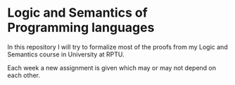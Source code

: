 # Logic and Semantics of Programming languages

In this repository I will try to formalize most of the proofs from my Logic and Semantics course in University at RPTU.

Each week a new assignment is given which may or may not depend on each other.


